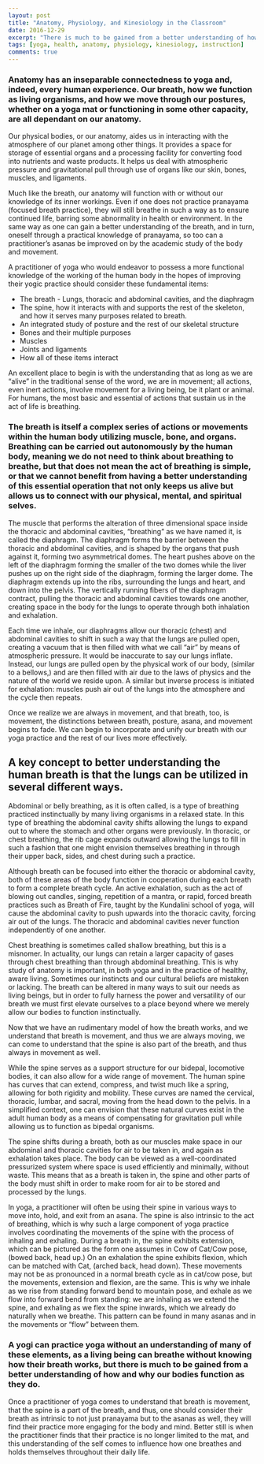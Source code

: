 ```yaml
---
layout: post
title: "Anatomy, Physiology, and Kinesiology in the Classroom"
date: 2016-12-29
excerpt: "There is much to be gained from a better understanding of how and why our bodies function as they do. Read on to learn more about how your body affects your practice."
tags: [yoga, health, anatomy, physiology, kinesiology, instruction]
comments: true
---
```


### Anatomy has an inseparable connectedness to yoga and, indeed, every human experience. Our breath, how we function as living organisms, and how we move through our postures, whether on a yoga mat or functioning in some other capacity, are all dependant on our anatomy. 
Our physical bodies, or our anatomy, aides us in interacting with the atmosphere of our planet among other things. It provides a space for storage of essential organs and a processing facility for converting food into nutrients and waste products. It helps us deal with atmospheric pressure and gravitational pull through use of organs like our skin, bones, muscles, and ligaments. 

Much like the breath, our anatomy will function with or without our knowledge of its inner workings. Even if one does not practice pranayama (focused breath practice), they will still breathe in such a way as to ensure continued life, barring some abnormality in health or environment. In the same way as one can gain a better understanding of the breath, and in turn, oneself through a practical knowledge of pranayama, so too can a practitioner’s asanas be improved on by the academic study of the body and movement.

A practitioner of yoga who would endeavor to possess a more functional knowledge of the working of the human body in the hopes of improving their yogic practice should consider these fundamental items:

<ul>
<li>The breath - Lungs, thoracic and abdominal cavities, and the diaphragm</li>
<li>The spine, how it interacts with and supports the rest of the skeleton, and how it serves many purposes related to breath.</li>
<li>An integrated study of posture and the rest of our skeletal structure</li>
<li>Bones and their multiple purposes</li>
<li>Muscles</li>
<li>Joints and ligaments</li>
<li>How all of these items interact</li>
</ul>

An excellent place to begin is with the understanding that as long as we are “alive” in the traditional sense of the word, we are in movement; all actions, even inert actions, involve movement for a living being, be it plant or animal. For humans, the most basic and essential of actions that sustain us in the act of life is breathing. 

### The breath is itself a complex series of actions or movements within the human body utilizing muscle, bone, and organs. Breathing can be carried out autonomously by the human body, meaning we do not need to think about breathing to breathe, but that does not mean the act of breathing is simple, or that we cannot benefit from having a better understanding of this essential operation that not only keeps us alive but allows us to connect with our physical, mental, and spiritual selves. 


The muscle that performs the alteration of three dimensional space inside the thoracic and abdominal cavities, “breathing” as we have named it, is called the diaphragm. The diaphragm forms the barrier between the thoracic and abdominal cavities, and is shaped by the organs that push against it, forming two asymmetrical domes. The heart pushes above on the left of the diaphragm forming the smaller of the two domes while the liver pushes up on the right side of the diaphragm, forming the larger dome. The diaphragm extends up into the ribs, surrounding the lungs and heart, and down into the pelvis. The vertically running fibers of the diaphragm contract, pulling the thoracic and abdominal cavities towards one another, creating space in the body for the lungs to operate through both inhalation and exhalation.

Each time we inhale, our diaphragms allow our thoracic (chest) and abdominal cavities to shift in such a way that the lungs are pulled open, creating a vacuum that is then filled with what we call “air” by means of atmospheric pressure. It would be inaccurate to say our lungs inflate. Instead, our lungs are pulled open by the physical work of our body, (similar to a bellows,) and are then filled with air due to the laws of physics and the nature of the world we reside upon. A similar but inverse process is initiated for exhalation: muscles push air out of the lungs into the atmosphere and the cycle then repeats.

Once we realize we are always in movement, and that breath, too, is movement, the distinctions between breath, posture, asana, and movement begins to fade. We can begin to incorporate and unify our breath with our yoga practice and the rest of our lives more effectively.

## A key concept to better understanding the human breath is that the lungs can be utilized in several different ways. 
Abdominal or belly breathing, as it is often called, is a type of breathing practiced instinctually by many living organisms in a relaxed state. In this type of breathing the abdominal cavity shifts allowing the lungs to expand out to where the stomach and other organs were previously. In thoracic, or chest breathing, the rib cage expands outward allowing the lungs to fill in such a fashion that one might envision themselves breathing in through their upper back, sides, and chest during such a practice. 

Although breath can be focused into either the thoracic or abdominal cavity, both of these areas of the body function in cooperation during each breath to form a complete breath cycle. An active exhalation, such as the act of blowing out candles, singing, repetition of a mantra, or rapid, forced breath practices such as Breath of Fire, taught by the Kundalini school of yoga, will cause the abdominal cavity to push upwards into the thoracic cavity, forcing air out of the lungs. The thoracic and abdominal cavities never function independently of one another.

Chest breathing is sometimes called shallow breathing, but this is a misnomer. In actuality, our lungs can retain a larger capacity of gases through chest breathing than through abdominal breathing. This is why study of anatomy is important, in both yoga and in the practice of healthy, aware living. Sometimes our instincts and our cultural beliefs are mistaken or lacking. The breath can be altered in many ways to suit our needs as living beings, but in order to fully harness the power and versatility of our breath we must first elevate ourselves to a place beyond where we merely allow our bodies to function instinctually.

Now that we have an rudimentary model of how the breath works, and we understand that breath is movement, and thus we are always moving, we can come to understand that the spine is also part of the breath, and thus always in movement as well. 

While the spine serves as a support structure for our bidepal, locomotive bodies, it can also allow for a wide range of movement. The human spine has curves that can extend, compress, and twist much like a spring, allowing for both rigidity and mobility.
These curves are named the cervical, thoracic, lumbar, and sacral, moving from the head down to the pelvis. In a simplified context, one can envision that these natural curves exist in the adult human body as a means of compensating for gravitation pull while allowing us to function as bipedal organisms.

The spine shifts during a breath, both as our muscles make space in our abdominal and thoracic cavities for air to be taken in, and again as exhalation takes place. The body can be viewed as a well-coordinated pressurized system where space is used efficiently and minimally, without waste. This means that as a breath is taken in, the spine and other parts of the body must shift in order to make room for air to be stored and processed by the lungs.

In yoga, a practitioner will often be using their spine in various ways to move into, hold, and exit from an asana. The spine is also intrinsic to the act of breathing, which is why such a large component of yoga practice involves coordinating the movements of the spine with the process of inhaling and exhaling. During a breath in, the spine exhibits extension, which can be pictured as the form one assumes in Cow of Cat/Cow pose, (bowed back, head up.) On an exhalation the spine exhibits flexion, which can be matched with Cat, (arched back, head down). These movements may not be as pronounced in a normal breath cycle as in cat/cow pose, but the movements, extension and flexion, are the same. This is why we inhale as we rise from standing forward bend to mountain pose, and exhale as we flow into forward bend from standing: we are inhaling as we extend the spine, and exhaling as we flex the spine inwards, which we already do naturally when we breathe. This pattern can be found in many asanas and in the movements or “flow” between them.

### A yogi can practice yoga without an understanding of many of these elements, as a living being can breathe without knowing how their breath works, but there is much to be gained from a better understanding of how and why our bodies function as they do. 

Once a practitioner of yoga comes to understand that breath is movement, that the spine is a part of the breath, and thus, one should consider their breath as intrinsic to not just pranayama but to the asanas as well, they will find their practice more engaging for the body and mind. Better still is when the practitioner finds that their practice is no longer limited to the mat, and this understanding of the self comes to influence how one breathes and holds themselves throughout their daily life. 
